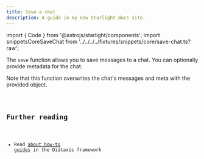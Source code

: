 ```yaml
---
title: Save a chat
description: A guide in my new Starlight docs site.
---
```


import { Code } from '@astrojs/starlight/components';
import snippetsCoreSaveChat from '../../../../fixtures/snippets/core/save-chat.ts?raw';

The `save` function allows you to save messages to a chat. You can optionally provide metadata for the chat.

Note that this function overwrites the chat's messages and meta with the provided object.

<Code code={snippetsCoreSaveChat} lang="ts" />

## Further reading

- Read [about how-to guides](https://diataxis.fr/how-to-guides/) in the Diátaxis framework
